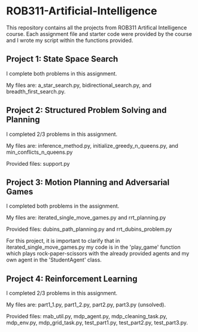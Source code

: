 # ROB311-Artificial-Intelligence

This repository contains all the projects from ROB311 Artifical Intelligence course. Each assignment file and starter code were provided by the course and I wrote my script within the functions provided. 

## Project 1: State Space Search 
I complete both problems in this assignment. 

My files are: a_star_search.py, bidirectional_search.py, and breadth_first_search.py. 

## Project 2: Structured Problem Solving and Planning
I completed 2/3 problems in this assignment.

My files are: inference_method.py, initialize_greedy_n_queens.py, and min_conflicts_n_queens.py 

Provided files: support.py 

## Project 3: Motion Planning and Adversarial Games 
I completed both problems in the assignment. 

My files are: iterated_single_move_games.py and rrt_planning.py 

Provided files: dubins_path_planning.py and rrt_dubins_problem.py 

For this project, it is important to clarify that in iterated_single_move_games.py my code is in the 'play_game' function which plays rock-paper-scissors with the already provided agents and my own agent in the 'StudentAgent' class. 

## Project 4: Reinforcement Learning 
I completed 2/3 problems in this assignment. 

My files are: part1_1.py, part1_2.py, part2.py, part3.py (unsolved). 

Provided files: mab_util.py, mdp_agent.py, mdp_cleaning_task.py, mdp_env.py, mdp_grid_task.py, test_part1.py, test_part2.py, test_part3.py. 
